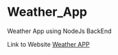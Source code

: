 # Weather_App
Weather App using NodeJs BackEnd


Link to Website [Weather APP](https://sasi-weather-app-nodejs.herokuapp.com/)
